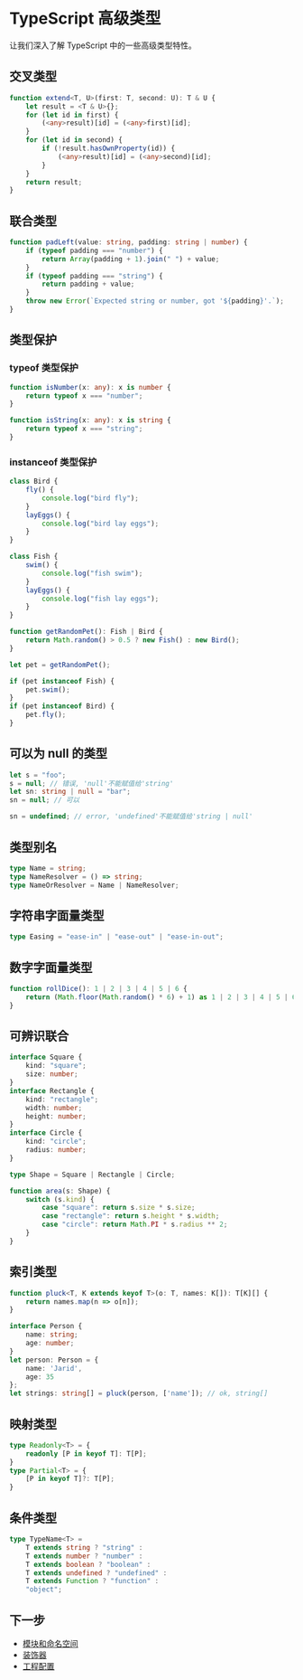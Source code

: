 # TypeScript 高级类型

让我们深入了解 TypeScript 中的一些高级类型特性。

## 交叉类型

```typescript
function extend<T, U>(first: T, second: U): T & U {
    let result = <T & U>{};
    for (let id in first) {
        (<any>result)[id] = (<any>first)[id];
    }
    for (let id in second) {
        if (!result.hasOwnProperty(id)) {
            (<any>result)[id] = (<any>second)[id];
        }
    }
    return result;
}
```

## 联合类型

```typescript
function padLeft(value: string, padding: string | number) {
    if (typeof padding === "number") {
        return Array(padding + 1).join(" ") + value;
    }
    if (typeof padding === "string") {
        return padding + value;
    }
    throw new Error(`Expected string or number, got '${padding}'.`);
}
```

## 类型保护

### typeof 类型保护

```typescript
function isNumber(x: any): x is number {
    return typeof x === "number";
}

function isString(x: any): x is string {
    return typeof x === "string";
}
```

### instanceof 类型保护

```typescript
class Bird {
    fly() {
        console.log("bird fly");
    }
    layEggs() {
        console.log("bird lay eggs");
    }
}

class Fish {
    swim() {
        console.log("fish swim");
    }
    layEggs() {
        console.log("fish lay eggs");
    }
}

function getRandomPet(): Fish | Bird {
    return Math.random() > 0.5 ? new Fish() : new Bird();
}

let pet = getRandomPet();

if (pet instanceof Fish) {
    pet.swim();
}
if (pet instanceof Bird) {
    pet.fly();
}
```

## 可以为 null 的类型

```typescript
let s = "foo";
s = null; // 错误, 'null'不能赋值给'string'
let sn: string | null = "bar";
sn = null; // 可以

sn = undefined; // error, 'undefined'不能赋值给'string | null'
```

## 类型别名

```typescript
type Name = string;
type NameResolver = () => string;
type NameOrResolver = Name | NameResolver;
```

## 字符串字面量类型

```typescript
type Easing = "ease-in" | "ease-out" | "ease-in-out";
```

## 数字字面量类型

```typescript
function rollDice(): 1 | 2 | 3 | 4 | 5 | 6 {
    return (Math.floor(Math.random() * 6) + 1) as 1 | 2 | 3 | 4 | 5 | 6;
}
```

## 可辨识联合

```typescript
interface Square {
    kind: "square";
    size: number;
}
interface Rectangle {
    kind: "rectangle";
    width: number;
    height: number;
}
interface Circle {
    kind: "circle";
    radius: number;
}

type Shape = Square | Rectangle | Circle;

function area(s: Shape) {
    switch (s.kind) {
        case "square": return s.size * s.size;
        case "rectangle": return s.height * s.width;
        case "circle": return Math.PI * s.radius ** 2;
    }
}
```

## 索引类型

```typescript
function pluck<T, K extends keyof T>(o: T, names: K[]): T[K][] {
    return names.map(n => o[n]);
}

interface Person {
    name: string;
    age: number;
}
let person: Person = {
    name: 'Jarid',
    age: 35
};
let strings: string[] = pluck(person, ['name']); // ok, string[]
```

## 映射类型

```typescript
type Readonly<T> = {
    readonly [P in keyof T]: T[P];
}
type Partial<T> = {
    [P in keyof T]?: T[P];
}
```

## 条件类型

```typescript
type TypeName<T> =
    T extends string ? "string" :
    T extends number ? "number" :
    T extends boolean ? "boolean" :
    T extends undefined ? "undefined" :
    T extends Function ? "function" :
    "object";
```

## 下一步

- [模块和命名空间](./08-modules-namespaces.md)
- [装饰器](./09-decorators.md)
- [工程配置](./10-project-configuration.md)
